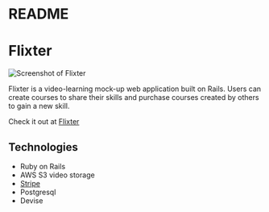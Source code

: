 # README

# Flixter

![Screenshot of Flixter](/assets/images/flixter.png)

Flixter is a video-learning mock-up web application built on Rails. Users can create courses to share their skills and purchase courses created by others to gain a new skill. 

Check it out at [Flixter](https://flixter-melanie-locke.herokuapp.com/)

## Technologies

* Ruby on Rails
* AWS S3 video storage
* [Stripe](https://stripe.com/)
* Postgresql
* Devise